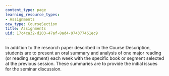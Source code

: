 ```yaml
---
content_type: page
learning_resource_types:
- Assignments
ocw_type: CourseSection
title: Assignments
uid: 17c4ca32-d203-47af-8ad4-974377461ec9
---
```


In addition to the research paper described in the Course Description, students are to present an oral summary and analysis of one major reading (or reading segment) each week with the specific book or segment selected at the previous session. These summaries are to provide the initial issues for the seminar discussion.